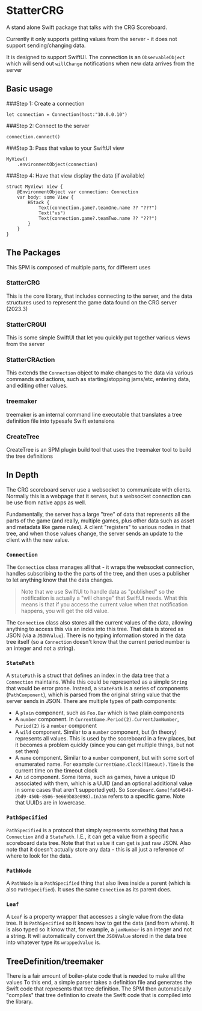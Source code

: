 # StatterCRG

A stand alone Swift package that talks with the
CRG Scoreboard.

Currently it only supports getting values from
the server - it does not support sending/changing
data.

It is designed to support SwiftUI.  The connection
is an ``ObservableObject`` which will send out
`willChange` notifications when new data arrives
from the server

## Basic usage

###Step 1:
Create a connection

```
let connection = Connection(host:"10.0.0.10")
```

###Step 2:
Connect to the server
```
connection.connect()
```

###Step 3:
Pass that value to your SwiftUI view

```
MyView()
    .environmentObject(connection)
```

###Step 4:
Have that view display the data (if available)

```
struct MyView: View {
    @EnvironmentObject var connection: Connection
    var body: some View {
        HStack {
            Text(connection.game?.teamOne.name ?? "???")
            Text("vs")
            Text(connection.game?.teamTwo.name ?? "???")
        }
    }
}
```



## The Packages

This SPM is composed of multiple parts, for different
uses

### StatterCRG
This is the core library, that includes connecting
to the server, and the data structures used to represent
the game data found on the CRG server (2023.3)

### StatterCRGUI
This is some simple SwiftUI that let you quickly put
together various views from the server

### StatterCRAction
This extends the ``Connection`` object to make changes
to the data via various commands and actions, such as
starting/stopping jams/etc, entering data, and editing
other values.

### treemaker
treemaker is an internal command line executable that translates a
tree definition file into typesafe Swift extensions

### CreateTree
CreateTree is an SPM plugin build tool that uses
the treemaker tool to build the tree definitions

## In Depth
The CRG scoreboard server use a websocket to communicate
with clients.  Normally this is a webpage that it
serves, but a websocket connection can be use from
native apps as well.

Fundamentally, the server has a large "tree" of data
that represents all the parts of the game (and really,
multiple games, plus other data such as asset and
metadata like game rules).  A client "registers" to
various nodes in that tree, and when those values change,
the server sends an update to the client with the
new value.

### `Connection`
The ``Connection`` class manages all that - it wraps
the websocket connection, handles subscribing to the
the parts of the tree, and then uses a publisher to
let anything know that the data changes.

> Note that we use SwiftUI to handle data as "published"
> so the notification is actually a "will change" that
> SwiftUI needs.  What this means is that if you access
> the current value when that notification happens,
> you will get the old value.

The ``Connection`` class also stores all the current
values of the data, allowing anything to access this
via an index into this tree.  That data is stored as
JSON (via a ``JSONValue``).  There is no typing information
stored in the data tree itself (so a ``Connection`` doesn't
know that the current period number is an integer and not
a string).


### `StatePath`
A `StatePath` is a struct that defines an index in
the data tree that a ``Connection`` maintains.  While
this could be represented as a simple `String` that
would be error prone.  Instead, a `StatePath` is
a series of components (`PathComponent`), which
is parsed from the original string value that the
server sends in JSON.  There are multiple types
of path components:
- A `plain` component, such as `Foo.Bar` which is two plain components
- A `number` component.  In `CurrentGame.Period(2).CurrentJamNumber`, `Period(2)` is a `number` component
- A `wild` component.  Similar to a `number` component, but (in theory) represents all values.  This is used by the scoreboard in a few places, but it becomes a problem quickly (since you can get multiple things, but not set them)
- A `name` component.  Similar to a `number` component, but with some sort of enumerated name.  For example `CurrentGame.Clock(Timeout).Time` is the current time on the timeout clock
- An `id` component.  Some items, such as games, have a unique ID associated with them, which is a UUID (and an optional additional value in some cases that aren't supported yet).  So `ScoreBoard.Game(fa604549-2bd9-450b-8506-9e669b83e098).InJam` refers to a specific game.  Note that UUIDs are in lowercase.

### `PathSpecified`
`PathSpecified` is a protocol that simply represents
something that has a ``Connection`` and a ``StatePath``.
I.E., it can get a value from a specific scoreboard
data tree.  Note that that value it can get is
just raw JSON.  Also note that it doesn't actually store
any data - this is all just a reference of where to
look for the data.

### `PathNode`
A `PathNode` is a `PathSpecified` thing that also lives
inside a parent (which is also `PathSpecified`).  It
uses the same ``Conection`` as its parent does.

### `Leaf`
A `Leaf` is a property wrapper that accesses a single value
from the data tree.  It is `PathSpecified` so it knows
how to get the data (and from where).  It is also typed
so it know that, for example, a `jamNumber` is an integer
and not a string.  It will automatically convert the
`JSONValue` stored in the data tree into whatever type
its `wrappedValue` is.

## TreeDefinition/treemaker
There is a fair amount of boiler-plate code that is
needed to make all the values  To this end, a simple
parser takes a definition file and generates the
Swift code that represents that tree definition.  The SPM
then automatically "compiles" that tree defintion
to create the Swift code that is compiled into the
library.


